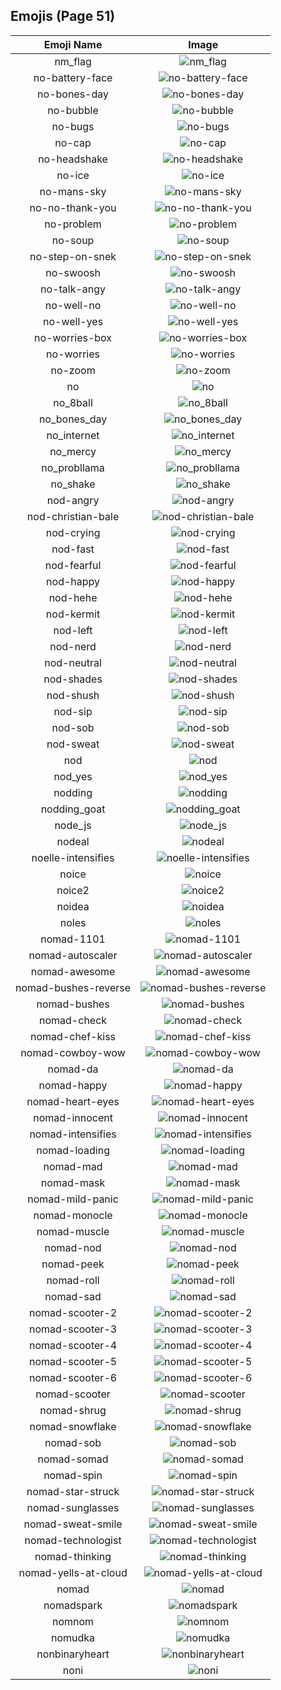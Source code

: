 
  ## Emojis (Page 51)
  |Emoji Name|Image|
  | :-: | :-: |
  |nm_flag| ![nm_flag](/emojis/hashicorp/nm_flag.png)|
  |no-battery-face| ![no-battery-face](/emojis/hashicorp/no-battery-face.png)|
  |no-bones-day| ![no-bones-day](/emojis/hashicorp/no-bones-day.png)|
  |no-bubble| ![no-bubble](/emojis/hashicorp/no-bubble.gif)|
  |no-bugs| ![no-bugs](/emojis/hashicorp/no-bugs.jpg)|
  |no-cap| ![no-cap](/emojis/hashicorp/no-cap.png)|
  |no-headshake| ![no-headshake](/emojis/hashicorp/no-headshake.gif)|
  |no-ice| ![no-ice](/emojis/hashicorp/no-ice.png)|
  |no-mans-sky| ![no-mans-sky](/emojis/hashicorp/no-mans-sky.png)|
  |no-no-thank-you| ![no-no-thank-you](/emojis/hashicorp/no-no-thank-you.png)|
  |no-problem| ![no-problem](/emojis/hashicorp/no-problem.png)|
  |no-soup| ![no-soup](/emojis/hashicorp/no-soup.png)|
  |no-step-on-snek| ![no-step-on-snek](/emojis/hashicorp/no-step-on-snek.jpg)|
  |no-swoosh| ![no-swoosh](/emojis/hashicorp/no-swoosh.png)|
  |no-talk-angy| ![no-talk-angy](/emojis/hashicorp/no-talk-angy.png)|
  |no-well-no| ![no-well-no](/emojis/hashicorp/no-well-no.png)|
  |no-well-yes| ![no-well-yes](/emojis/hashicorp/no-well-yes.png)|
  |no-worries-box| ![no-worries-box](/emojis/hashicorp/no-worries-box.png)|
  |no-worries| ![no-worries](/emojis/hashicorp/no-worries.png)|
  |no-zoom| ![no-zoom](/emojis/hashicorp/no-zoom.png)|
  |no| ![no](/emojis/hashicorp/no.png)|
  |no_8ball| ![no_8ball](/emojis/hashicorp/no_8ball.png)|
  |no_bones_day| ![no_bones_day](/emojis/hashicorp/no_bones_day.png)|
  |no_internet| ![no_internet](/emojis/hashicorp/no_internet.png)|
  |no_mercy| ![no_mercy](/emojis/hashicorp/no_mercy.gif)|
  |no_probllama| ![no_probllama](/emojis/hashicorp/no_probllama.png)|
  |no_shake| ![no_shake](/emojis/hashicorp/no_shake.gif)|
  |nod-angry| ![nod-angry](/emojis/hashicorp/nod-angry.gif)|
  |nod-christian-bale| ![nod-christian-bale](/emojis/hashicorp/nod-christian-bale.gif)|
  |nod-crying| ![nod-crying](/emojis/hashicorp/nod-crying.gif)|
  |nod-fast| ![nod-fast](/emojis/hashicorp/nod-fast.gif)|
  |nod-fearful| ![nod-fearful](/emojis/hashicorp/nod-fearful.gif)|
  |nod-happy| ![nod-happy](/emojis/hashicorp/nod-happy.gif)|
  |nod-hehe| ![nod-hehe](/emojis/hashicorp/nod-hehe.gif)|
  |nod-kermit| ![nod-kermit](/emojis/hashicorp/nod-kermit.gif)|
  |nod-left| ![nod-left](/emojis/hashicorp/nod-left.gif)|
  |nod-nerd| ![nod-nerd](/emojis/hashicorp/nod-nerd.gif)|
  |nod-neutral| ![nod-neutral](/emojis/hashicorp/nod-neutral.gif)|
  |nod-shades| ![nod-shades](/emojis/hashicorp/nod-shades.gif)|
  |nod-shush| ![nod-shush](/emojis/hashicorp/nod-shush.gif)|
  |nod-sip| ![nod-sip](/emojis/hashicorp/nod-sip.gif)|
  |nod-sob| ![nod-sob](/emojis/hashicorp/nod-sob.gif)|
  |nod-sweat| ![nod-sweat](/emojis/hashicorp/nod-sweat.gif)|
  |nod| ![nod](/emojis/hashicorp/nod.gif)|
  |nod_yes| ![nod_yes](/emojis/hashicorp/nod_yes.gif)|
  |nodding| ![nodding](/emojis/hashicorp/nodding.gif)|
  |nodding_goat| ![nodding_goat](/emojis/hashicorp/nodding_goat.gif)|
  |node_js| ![node_js](/emojis/hashicorp/node_js.png)|
  |nodeal| ![nodeal](/emojis/hashicorp/nodeal.png)|
  |noelle-intensifies| ![noelle-intensifies](/emojis/hashicorp/noelle-intensifies.gif)|
  |noice| ![noice](/emojis/hashicorp/noice.png)|
  |noice2| ![noice2](/emojis/hashicorp/noice2.png)|
  |noidea| ![noidea](/emojis/hashicorp/noidea.png)|
  |noles| ![noles](/emojis/hashicorp/noles.png)|
  |nomad-1101| ![nomad-1101](/emojis/hashicorp/nomad-1101.png)|
  |nomad-autoscaler| ![nomad-autoscaler](/emojis/hashicorp/nomad-autoscaler.png)|
  |nomad-awesome| ![nomad-awesome](/emojis/hashicorp/nomad-awesome.png)|
  |nomad-bushes-reverse| ![nomad-bushes-reverse](/emojis/hashicorp/nomad-bushes-reverse.gif)|
  |nomad-bushes| ![nomad-bushes](/emojis/hashicorp/nomad-bushes.gif)|
  |nomad-check| ![nomad-check](/emojis/hashicorp/nomad-check.png)|
  |nomad-chef-kiss| ![nomad-chef-kiss](/emojis/hashicorp/nomad-chef-kiss.png)|
  |nomad-cowboy-wow| ![nomad-cowboy-wow](/emojis/hashicorp/nomad-cowboy-wow.png)|
  |nomad-da| ![nomad-da](/emojis/hashicorp/nomad-da.png)|
  |nomad-happy| ![nomad-happy](/emojis/hashicorp/nomad-happy.png)|
  |nomad-heart-eyes| ![nomad-heart-eyes](/emojis/hashicorp/nomad-heart-eyes.png)|
  |nomad-innocent| ![nomad-innocent](/emojis/hashicorp/nomad-innocent.png)|
  |nomad-intensifies| ![nomad-intensifies](/emojis/hashicorp/nomad-intensifies.gif)|
  |nomad-loading| ![nomad-loading](/emojis/hashicorp/nomad-loading.gif)|
  |nomad-mad| ![nomad-mad](/emojis/hashicorp/nomad-mad.png)|
  |nomad-mask| ![nomad-mask](/emojis/hashicorp/nomad-mask.png)|
  |nomad-mild-panic| ![nomad-mild-panic](/emojis/hashicorp/nomad-mild-panic.png)|
  |nomad-monocle| ![nomad-monocle](/emojis/hashicorp/nomad-monocle.png)|
  |nomad-muscle| ![nomad-muscle](/emojis/hashicorp/nomad-muscle.png)|
  |nomad-nod| ![nomad-nod](/emojis/hashicorp/nomad-nod.gif)|
  |nomad-peek| ![nomad-peek](/emojis/hashicorp/nomad-peek.png)|
  |nomad-roll| ![nomad-roll](/emojis/hashicorp/nomad-roll.gif)|
  |nomad-sad| ![nomad-sad](/emojis/hashicorp/nomad-sad.png)|
  |nomad-scooter-2| ![nomad-scooter-2](/emojis/hashicorp/nomad-scooter-2.png)|
  |nomad-scooter-3| ![nomad-scooter-3](/emojis/hashicorp/nomad-scooter-3.png)|
  |nomad-scooter-4| ![nomad-scooter-4](/emojis/hashicorp/nomad-scooter-4.png)|
  |nomad-scooter-5| ![nomad-scooter-5](/emojis/hashicorp/nomad-scooter-5.png)|
  |nomad-scooter-6| ![nomad-scooter-6](/emojis/hashicorp/nomad-scooter-6.png)|
  |nomad-scooter| ![nomad-scooter](/emojis/hashicorp/nomad-scooter.png)|
  |nomad-shrug| ![nomad-shrug](/emojis/hashicorp/nomad-shrug.png)|
  |nomad-snowflake| ![nomad-snowflake](/emojis/hashicorp/nomad-snowflake.png)|
  |nomad-sob| ![nomad-sob](/emojis/hashicorp/nomad-sob.png)|
  |nomad-somad| ![nomad-somad](/emojis/hashicorp/nomad-somad.png)|
  |nomad-spin| ![nomad-spin](/emojis/hashicorp/nomad-spin.gif)|
  |nomad-star-struck| ![nomad-star-struck](/emojis/hashicorp/nomad-star-struck.png)|
  |nomad-sunglasses| ![nomad-sunglasses](/emojis/hashicorp/nomad-sunglasses.png)|
  |nomad-sweat-smile| ![nomad-sweat-smile](/emojis/hashicorp/nomad-sweat-smile.png)|
  |nomad-technologist| ![nomad-technologist](/emojis/hashicorp/nomad-technologist.png)|
  |nomad-thinking| ![nomad-thinking](/emojis/hashicorp/nomad-thinking.png)|
  |nomad-yells-at-cloud| ![nomad-yells-at-cloud](/emojis/hashicorp/nomad-yells-at-cloud.png)|
  |nomad| ![nomad](/emojis/hashicorp/nomad.png)|
  |nomadspark| ![nomadspark](/emojis/hashicorp/nomadspark.png)|
  |nomnom| ![nomnom](/emojis/hashicorp/nomnom.png)|
  |nomudka| ![nomudka](/emojis/hashicorp/nomudka.png)|
  |nonbinaryheart| ![nonbinaryheart](/emojis/hashicorp/nonbinaryheart.png)|
  |noni| ![noni](/emojis/hashicorp/noni.png)|
  